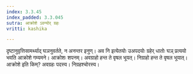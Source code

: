 ```yaml
---
index: 3.3.45
index_padded: 3.3.045
sutra: आक्रोशे ऽवन्योर् ग्रहः
vritti: kashika

---
```

दृष्टानुवृत्तिसामर्थ्याद् घञनुवर्तते, न अनन्तर इनुण्। अव नि इत्येतयोः उअपदयोः ग्रहेर् धातोः घञ् प्रत्ययो भवति आक्रोशे गम्यमने। आक्रोशः शपनम्। अवग्राहो हन्त ते वृषल भूयत्। निग्राहो हन्त ते वृषल भूयात्। आक्रोशे इति किम्? अवग्रहः पदस्य। निग्रहश्चोरस्य।
